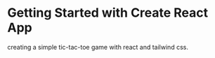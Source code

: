# Getting Started with Create React App

creating a simple tic-tac-toe game with react and tailwind css.
